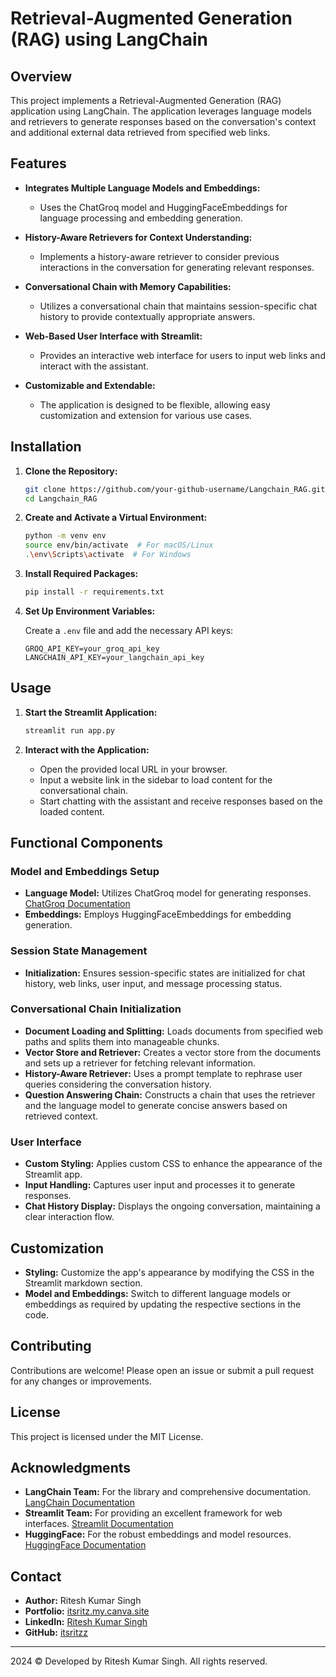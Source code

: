 # Retrieval-Augmented Generation (RAG) using LangChain

## Overview

This project implements a Retrieval-Augmented Generation (RAG) application using LangChain. The application leverages language models and retrievers to generate responses based on the conversation's context and additional external data retrieved from specified web links.

## Features

- **Integrates Multiple Language Models and Embeddings:**
  - Uses the ChatGroq model and HuggingFaceEmbeddings for language processing and embedding generation.

- **History-Aware Retrievers for Context Understanding:**
  - Implements a history-aware retriever to consider previous interactions in the conversation for generating relevant responses.

- **Conversational Chain with Memory Capabilities:**
  - Utilizes a conversational chain that maintains session-specific chat history to provide contextually appropriate answers.

- **Web-Based User Interface with Streamlit:**
  - Provides an interactive web interface for users to input web links and interact with the assistant.

- **Customizable and Extendable:**
  - The application is designed to be flexible, allowing easy customization and extension for various use cases.

## Installation

1. **Clone the Repository:**

    ```bash
    git clone https://github.com/your-github-username/Langchain_RAG.git
    cd Langchain_RAG
    ```

2. **Create and Activate a Virtual Environment:**

    ```bash
    python -m venv env
    source env/bin/activate  # For macOS/Linux
    .\env\Scripts\activate  # For Windows
    ```

3. **Install Required Packages:**

    ```bash
    pip install -r requirements.txt
    ```

4. **Set Up Environment Variables:**

    Create a `.env` file and add the necessary API keys:

    ```
    GROQ_API_KEY=your_groq_api_key
    LANGCHAIN_API_KEY=your_langchain_api_key
    ```

## Usage

1. **Start the Streamlit Application:**

    ```bash
    streamlit run app.py
    ```

2. **Interact with the Application:**

    - Open the provided local URL in your browser.
    - Input a website link in the sidebar to load content for the conversational chain.
    - Start chatting with the assistant and receive responses based on the loaded content.

## Functional Components

### Model and Embeddings Setup

- **Language Model:** Utilizes ChatGroq model for generating responses. [ChatGroq Documentation](https://js.langchain.com/v0.2/docs/integrations/chat/groq/)
- **Embeddings:** Employs HuggingFaceEmbeddings for embedding generation.

### Session State Management

- **Initialization:** Ensures session-specific states are initialized for chat history, web links, user input, and message processing status.

### Conversational Chain Initialization

- **Document Loading and Splitting:** Loads documents from specified web paths and splits them into manageable chunks.
- **Vector Store and Retriever:** Creates a vector store from the documents and sets up a retriever for fetching relevant information.
- **History-Aware Retriever:** Uses a prompt template to rephrase user queries considering the conversation history.
- **Question Answering Chain:** Constructs a chain that uses the retriever and the language model to generate concise answers based on retrieved context.

### User Interface

- **Custom Styling:** Applies custom CSS to enhance the appearance of the Streamlit app.
- **Input Handling:** Captures user input and processes it to generate responses.
- **Chat History Display:** Displays the ongoing conversation, maintaining a clear interaction flow.

## Customization

- **Styling:** Customize the app's appearance by modifying the CSS in the Streamlit markdown section.
- **Model and Embeddings:** Switch to different language models or embeddings as required by updating the respective sections in the code.

## Contributing

Contributions are welcome! Please open an issue or submit a pull request for any changes or improvements.

## License

This project is licensed under the MIT License.

## Acknowledgments

- **LangChain Team:** For the library and comprehensive documentation. [LangChain Documentation](https://python.langchain.com/v0.2/docs/tutorials/)
- **Streamlit Team:** For providing an excellent framework for web interfaces. [Streamlit Documentation](https://docs.streamlit.io)
- **HuggingFace:** For the robust embeddings and model resources. [HuggingFace Documentation](https://huggingface.co/blog/getting-started-with-embeddings)

## Contact

- **Author:** Ritesh Kumar Singh
- **Portfolio:** [itsritz.my.canva.site](https://itsritz.my.canva.site)
- **LinkedIn:** [Ritesh Kumar Singh](https://www.linkedin.com/in/ritesh001/)
- **GitHub:** [itsritzz](https://github.com/itsritzz)

---

2024 © Developed by Ritesh Kumar Singh. All rights reserved.

